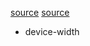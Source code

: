 [source](https://github.com/hihuimin/3d-touch/blob/master/index.html)
[source](https://jdc.jd.com/demo/3d-touch/)
-  device-width

